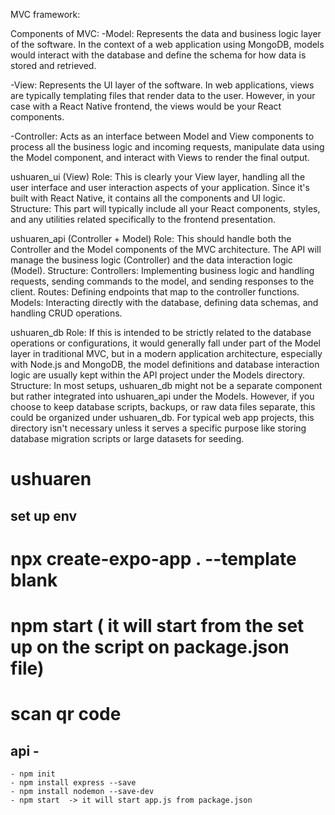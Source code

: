 MVC framework:

Components of MVC:
-Model: Represents the data and business logic layer of the software. In the context of a web application using MongoDB, models would interact with the database and define the schema for how data is stored and retrieved.

-View: Represents the UI layer of the software. In web applications, views are typically templating files that render data to the user. However, in your case with a React Native frontend, the views would be your React components.

-Controller: Acts as an interface between Model and View components to process all the business logic and incoming requests, manipulate data using the Model component, and interact with Views to render the final output.

ushuaren_ui (View)
Role: This is clearly your View layer, handling all the user interface and user interaction aspects of your application. Since it's built with React Native, it contains all the components and UI logic.
Structure: This part will typically include all your React components, styles, and any utilities related specifically to the frontend presentation.

ushuaren_api (Controller + Model)
Role: This should handle both the Controller and the Model components of the MVC architecture. The API will manage the business logic (Controller) and the data interaction logic (Model).
Structure:
Controllers: Implementing business logic and handling requests, sending commands to the model, and sending responses to the client.
Routes: Defining endpoints that map to the controller functions.
Models: Interacting directly with the database, defining data schemas, and handling CRUD operations.

ushuaren_db
Role: If this is intended to be strictly related to the database operations or configurations, it would generally fall under part of the Model layer in traditional MVC, but in a modern application architecture, especially with Node.js and MongoDB, the model definitions and database interaction logic are usually kept within the API project under the Models directory.
Structure: In most setups, ushuaren_db might not be a separate component but rather integrated into ushuaren_api under the Models. However, if you choose to keep database scripts, backups, or raw data files separate, this could be organized under ushuaren_db. For typical web app projects, this directory isn't necessary unless it serves a specific purpose like storing database migration scripts or large datasets for seeding.

# ushuaren
## set up env
# npx create-expo-app . --template blank
# npm start  ( it will start from the set up on the script on package.json file)
# scan qr code 


## api -
    - npm init
    - npm install express --save
    - npm install nodemon --save-dev
    - npm start  -> it will start app.js from package.json

